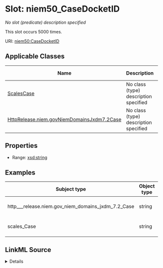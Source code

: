 

# Slot: niem50_CaseDocketID


_No slot (predicate) description specified_






This slot occurs 5000 times.


URI: [niem50:CaseDocketID](http://release.niem.gov/niem/niem-core/5.0/CaseDocketID)



<!-- no inheritance hierarchy -->





## Applicable Classes

| Name | Description | Modifies Slot |
| --- | --- | --- |
| [ScalesCase](../classes/ScalesCase.md) | No class (type) description specified |  yes  |
| [HttpRelease.niem.govNiemDomainsJxdm7.2Case](../classes/HttpRelease.niem.govNiemDomainsJxdm7.2Case.md) | No class (type) description specified |  yes  |







## Properties

* Range: [xsd:string](http://www.w3.org/2001/XMLSchema#string)






## Examples

| Subject type | Object type | Example subject | Example object | Occurrences |
| --- | --- | --- | --- | --- |
| http___release.niem.gov_niem_domains_jxdm_7.2_Case | string | scales:/CaseCivil | 3:16-cv-01644 | 5000 |
| scales_Case | string | scales:/CaseCivil | 3:16-cv-01644 | 5000 |




## LinkML Source

<details>

```yaml
name: niem50_CaseDocketID
annotations:
  count:
    tag: count
    value: 5000
description: No slot (predicate) description specified
examples:
- object:
    example_object: 3:16-cv-01644
    example_object_type: string
    example_predicate: niem50:CaseDocketID
    example_subject: scales:/CaseCivil
    example_subject_type: http___release.niem.gov_niem_domains_jxdm_7.2_Case
- object:
    example_object: 3:16-cv-01644
    example_object_type: string
    example_predicate: niem50:CaseDocketID
    example_subject: scales:/CaseCivil
    example_subject_type: scales_Case
from_schema: scales-kg
rank: 1000
slot_uri: niem50:CaseDocketID
alias: niem50_CaseDocketID
domain_of:
- http___release.niem.gov_niem_domains_jxdm_7.2_Case
- scales_Case
range: string

```
</details>